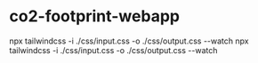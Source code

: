 # co2-footprint-webapp

npx tailwindcss -i ./css/input.css -o ./css/output.css --watch
npx tailwindcss -i ./css/input.css -o ./css/output.css --watch

